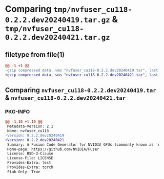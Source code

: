 # Comparing `tmp/nvfuser_cu118-0.2.2.dev20240419.tar.gz` & `tmp/nvfuser_cu118-0.2.2.dev20240421.tar.gz`

## filetype from file(1)

```diff
@@ -1 +1 @@
-gzip compressed data, was "nvfuser_cu118-0.2.2.dev20240419.tar", last modified: Mon Apr  5 07:00:00 1993, max compression
+gzip compressed data, was "nvfuser_cu118-0.2.2.dev20240421.tar", last modified: Mon Apr  5 07:00:00 1993, max compression
```

## Comparing `nvfuser_cu118-0.2.2.dev20240419.tar` & `nvfuser_cu118-0.2.2.dev20240421.tar`

### PKG-INFO

```diff
@@ -1,10 +1,10 @@
 Metadata-Version: 2.1
 Name: nvfuser_cu118
-Version: 0.2.2.dev20240419
+Version: 0.2.2.dev20240421
 Summary: A Fusion Code Generator for NVIDIA GPUs (commonly known as 'nvFuser')
 Home-page: https://github.com/NVIDIA/Fuser
 License: BSD-3-Clause
 License-File: LICENSE
 Provides-Extra: test
 Provides-Extra: torch
 Stub-Only: True
```

